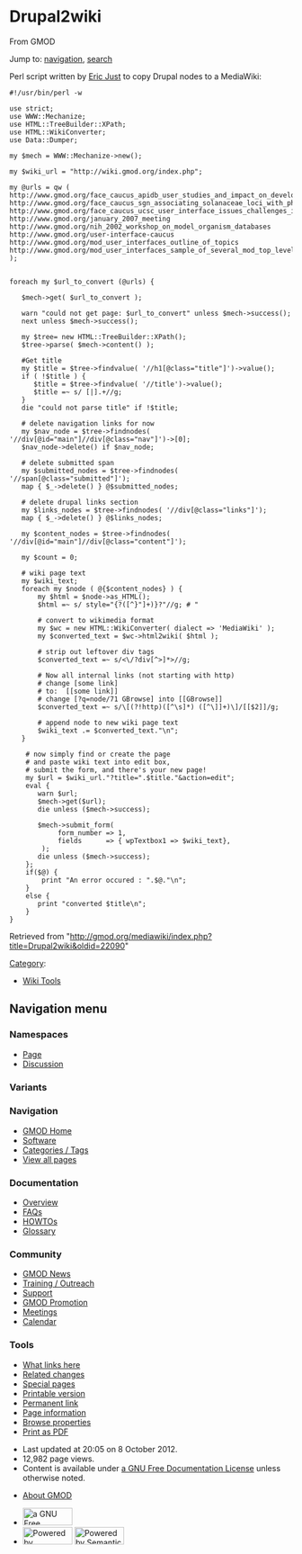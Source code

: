 <div id="mw-page-base" class="noprint">

</div>

<div id="mw-head-base" class="noprint">

</div>

<div id="content" class="mw-body" role="main">

<span id="top"></span>

<div id="mw-js-message" style="display:none;">

</div>



# <span dir="auto">Drupal2wiki</span>

<div id="bodyContent">

<div id="siteSub">

From GMOD

</div>

<div id="contentSub">

</div>

<div id="jump-to-nav" class="mw-jump">

Jump to: [navigation](#mw-navigation), [search](#p-search)

</div>

<div id="mw-content-text" class="mw-content-ltr" lang="en" dir="ltr">

Perl script written by <a
href="http://gmod.org/mediawiki/index.php?title=Eric_Just&amp;action=edit&amp;redlink=1"
class="new" title="Eric Just (page does not exist)">Eric Just</a> to
copy Drupal nodes to a MediaWiki:

<div class="mw-geshi mw-code mw-content-ltr" dir="ltr">

<div class="perl source-perl">

``` de1
#!/usr/bin/perl -w
 
use strict;
use WWW::Mechanize;
use HTML::TreeBuilder::XPath;
use HTML::WikiConverter;
use Data::Dumper;
 
my $mech = WWW::Mechanize->new();
 
my $wiki_url = "http://wiki.gmod.org/index.php";
 
my @urls = qw (
http://www.gmod.org/face_caucus_apidb_user_studies_and_impact_on_development
http://www.gmod.org/face_caucus_sgn_associating_solanaceae_loci_with_phenotype
http://www.gmod.org/face_caucus_ucsc_user_interface_issues_challenges_in_a_many_organism_database
http://www.gmod.org/january_2007_meeting
http://www.gmod.org/nih_2002_workshop_on_model_organism_databases
http://www.gmod.org/user-interface-caucus
http://www.gmod.org/mod_user_interfaces_outline_of_topics
http://www.gmod.org/mod_user_interfaces_sample_of_several_mod_top_level_functions
);
 
 
foreach my $url_to_convert (@urls) {
 
   $mech->get( $url_to_convert );
 
   warn "could not get page: $url_to_convert" unless $mech->success();
   next unless $mech->success();
 
   my $tree= new HTML::TreeBuilder::XPath();
   $tree->parse( $mech->content() );
 
   #Get title
   my $title = $tree->findvalue( '//h1[@class="title"]')->value();
   if ( !$title ) {
      $title = $tree->findvalue( '//title')->value();
      $title =~ s/ [|].+//g;
   }
   die "could not parse title" if !$title;
 
   # delete navigation links for now
   my $nav_node = $tree->findnodes( '//div[@id="main"]//div[@class="nav"]')->[0];
   $nav_node->delete() if $nav_node;
 
   # delete submitted span
   my $submitted_nodes = $tree->findnodes( '//span[@class="submitted"]');
   map { $_->delete() } @$submitted_nodes;
 
   # delete drupal links section
   my $links_nodes = $tree->findnodes( '//div[@class="links"]');
   map { $_->delete() } @$links_nodes;
 
   my $content_nodes = $tree->findnodes( '//div[@id="main"]//div[@class="content"]');
 
   my $count = 0;
 
   # wiki page text
   my $wiki_text;
   foreach my $node ( @{$content_nodes} ) {
       my $html = $node->as_HTML();
       $html =~ s/ style="{?([^}"]+)}?"//g; # "
 
       # convert to wikimedia format
       my $wc = new HTML::WikiConverter( dialect => 'MediaWiki' );
       my $converted_text = $wc->html2wiki( $html );
 
       # strip out leftover div tags
       $converted_text =~ s/<\/?div[^>]*>//g;
 
       # Now all internal links (not starting with http)
       # change [some link]
       # to:  [[some link]]
       # change [?q=node/71 GBrowse] into [[GBrowse]]
       $converted_text =~ s/\[(?!http)([^\s]*) ([^\]]+)\]/[[$2]]/g;
 
       # append node to new wiki page text
       $wiki_text .= $converted_text."\n";
   }
 
    # now simply find or create the page
    # and paste wiki text into edit box,  
    # submit the form, and there's your new page!
    my $url = $wiki_url."?title=".$title."&action=edit";
    eval {
       warn $url;
       $mech->get($url);
       die unless ($mech->success);
 
       $mech->submit_form(
            form_number => 1,
            fields      => { wpTextbox1 => $wiki_text},
        );
       die unless ($mech->success);
    };
    if($@) {
        print "An error occured : ".$@."\n";
    }
    else {
       print "converted $title\n";
    }
}
```

</div>

</div>

</div>

<div class="printfooter">

Retrieved from
"<http://gmod.org/mediawiki/index.php?title=Drupal2wiki&oldid=22090>"

</div>

<div id="catlinks" class="catlinks">

<div id="mw-normal-catlinks" class="mw-normal-catlinks">

[Category](Special:Categories "Special:Categories"):

- [Wiki Tools](Category:Wiki_Tools "Category:Wiki Tools")

</div>

</div>

<div class="visualClear">

</div>

</div>

</div>

<div id="mw-navigation">

## Navigation menu

<div id="mw-head">



<div id="left-navigation">

<div id="p-namespaces" class="vectorTabs" role="navigation"
aria-labelledby="p-namespaces-label">

### Namespaces

- <span id="ca-nstab-main"><a href="Drupal2wiki" accesskey="c"
  title="View the content page [c]">Page</a></span>
- <span id="ca-talk"><a
  href="http://gmod.org/mediawiki/index.php?title=Talk:Drupal2wiki&amp;action=edit&amp;redlink=1"
  accesskey="t"
  title="Discussion about the content page [t]">Discussion</a></span>

</div>

<div id="p-variants" class="vectorMenu emptyPortlet" role="navigation"
aria-labelledby="p-variants-label">

### 

### Variants[](#)

<div class="menu">

</div>

</div>

</div>

<div id="right-navigation">





</div>



</div>

</div>

</div>

<div id="mw-panel">

<div id="p-logo" role="banner">

<a href="Main_Page"
style="background-image: url(../images/GMOD-cogs.png);"
title="Visit the main page"></a>

</div>

<div id="p-Navigation" class="portal" role="navigation"
aria-labelledby="p-Navigation-label">

### Navigation

<div class="body">

- <span id="n-GMOD-Home">[GMOD Home](Main_Page)</span>
- <span id="n-Software">[Software](GMOD_Components)</span>
- <span id="n-Categories-.2F-Tags">[Categories /
  Tags](Categories)</span>
- <span id="n-View-all-pages">[View all pages](Special:AllPages)</span>

</div>

</div>

<div id="p-Documentation" class="portal" role="navigation"
aria-labelledby="p-Documentation-label">

### Documentation

<div class="body">

- <span id="n-Overview">[Overview](Overview)</span>
- <span id="n-FAQs">[FAQs](Category:FAQ)</span>
- <span id="n-HOWTOs">[HOWTOs](Category:HOWTO)</span>
- <span id="n-Glossary">[Glossary](Glossary)</span>

</div>

</div>

<div id="p-Community" class="portal" role="navigation"
aria-labelledby="p-Community-label">

### Community

<div class="body">

- <span id="n-GMOD-News">[GMOD News](GMOD_News)</span>
- <span id="n-Training-.2F-Outreach">[Training /
  Outreach](Training_and_Outreach)</span>
- <span id="n-Support">[Support](Support)</span>
- <span id="n-GMOD-Promotion">[GMOD Promotion](GMOD_Promotion)</span>
- <span id="n-Meetings">[Meetings](Meetings)</span>
- <span id="n-Calendar">[Calendar](Calendar)</span>

</div>

</div>

<div id="p-tb" class="portal" role="navigation"
aria-labelledby="p-tb-label">

### Tools

<div class="body">

- <span id="t-whatlinkshere"><a href="Special:WhatLinksHere/Drupal2wiki" accesskey="j"
  title="A list of all wiki pages that link here [j]">What links here</a></span>
- <span id="t-recentchangeslinked"><a href="Special:RecentChangesLinked/Drupal2wiki" accesskey="k"
  title="Recent changes in pages linked from this page [k]">Related
  changes</a></span>
- <span id="t-specialpages"><a href="Special:SpecialPages" accesskey="q"
  title="A list of all special pages [q]">Special pages</a></span>
- <span id="t-print"><a
  href="http://gmod.org/mediawiki/index.php?title=Drupal2wiki&amp;printable=yes"
  rel="alternate" accesskey="p"
  title="Printable version of this page [p]">Printable version</a></span>
- <span id="t-permalink">[Permanent
  link](http://gmod.org/mediawiki/index.php?title=Drupal2wiki&oldid=22090 "Permanent link to this revision of the page")</span>
- <span id="t-info">[Page
  information](http://gmod.org/mediawiki/index.php?title=Drupal2wiki&action=info)</span>
- <span id="t-smwbrowselink"><a href="Special:Browse/Drupal2wiki" rel="smw-browse">Browse
  properties</a></span>
- <span id="t-pdf">[Print as
  PDF](http://gmod.org/mediawiki/index.php?title=Special:PdfPrint&page=Drupal2wiki)</span>

</div>

</div>

</div>

</div>

<div id="footer" role="contentinfo">

- <span id="footer-info-lastmod">Last updated at 20:05 on 8 October
  2012.</span>
- <span id="footer-info-viewcount">12,982 page views.</span>
- <span id="footer-info-copyright">Content is available under
  <a href="http://www.gnu.org/licenses/fdl-1.3.html" class="external"
  rel="nofollow">a GNU Free Documentation License</a> unless otherwise
  noted.</span>

<!-- -->

- <span id="footer-places-about">[About
  GMOD](GMOD:About "GMOD:About")</span>

<!-- -->

- <span id="footer-copyrightico">[<img src="http://www.gnu.org/graphics/gfdl-logo-small.png" width="88"
  height="31" alt="a GNU Free Documentation License" />](http://www.gnu.org/licenses/fdl-1.3.html)</span>
- <span id="footer-poweredbyico">[<img
  src="../mediawiki/skins/common/images/poweredby_mediawiki_88x31.png"
  width="88" height="31" alt="Powered by MediaWiki" />](http://www.mediawiki.org/)
  [<img
  src="../mediawiki/extensions/SemanticMediaWiki/resources/images/smw_button.png"
  width="88" height="31" alt="Powered by Semantic MediaWiki" />](https://www.semantic-mediawiki.org/wiki/Semantic_MediaWiki)</span>

<div style="clear:both">

</div>

</div>
